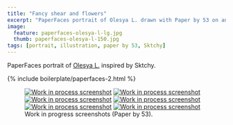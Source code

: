 ```yaml
---
title: "Fancy shear and flowers"
excerpt: "PaperFaces portrait of Olesya L. drawn with Paper by 53 on an iPad."
image: 
  feature: paperfaces-olesya-l-lg.jpg
  thumb: paperfaces-olesya-l-150.jpg
tags: [portrait, illustration, paper by 53, Sktchy]
---
```


PaperFaces portrait of [Olesya L.](http://sktchy.com/REiCy) inspired by Sktchy.

{% include boilerplate/paperfaces-2.html %}

<figure class="third">
	<a href="{{ site.url }}/images/paperfaces-olesya-l-process-1-lg.jpg"><img src="{{ site.url }}/images/paperfaces-olesya-l-process-1-600.jpg" alt="Work in process screenshot"></a>
	<a href="{{ site.url }}/images/paperfaces-olesya-l-process-2-lg.jpg"><img src="{{ site.url }}/images/paperfaces-olesya-l-process-2-600.jpg" alt="Work in process screenshot"></a>
	<a href="{{ site.url }}/images/paperfaces-olesya-l-process-3-lg.jpg"><img src="{{ site.url }}/images/paperfaces-olesya-l-process-3-600.jpg" alt="Work in process screenshot"></a>
	<a href="{{ site.url }}/images/paperfaces-olesya-l-process-4-lg.jpg"><img src="{{ site.url }}/images/paperfaces-olesya-l-process-4-600.jpg" alt="Work in process screenshot"></a>
	<a href="{{ site.url }}/images/paperfaces-olesya-l-process-5-lg.jpg"><img src="{{ site.url }}/images/paperfaces-olesya-l-process-5-600.jpg" alt="Work in process screenshot"></a>
	<a href="{{ site.url }}/images/paperfaces-olesya-l-process-6-lg.jpg"><img src="{{ site.url }}/images/paperfaces-olesya-l-process-6-600.jpg" alt="Work in process screenshot"></a>
	<figcaption>Work in progress screenshots (Paper by 53).</figcaption>
</figure>
